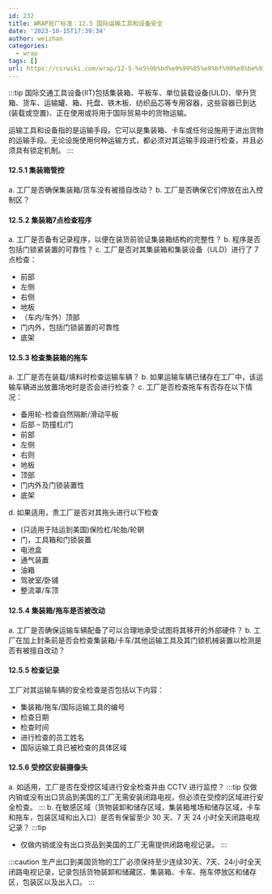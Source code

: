 ```yaml
---
id: 232
title: WRAP验厂标准：12.5 国际运输工具和设备安全
date: '2023-10-15T17:39:34'
author: weizhan
categories:
  - wrap
tags: []
url: https://csrwiki.com/wrap/12-5-%e5%9b%bd%e9%99%85%e8%bf%90%e8%be%93%e5%b7%a5%e5%85%b7%e5%92%8c%e8%ae%be%e5%a4%87%e5%ae%89%e5%85%a8-232
---
```


:::tip 国际交通工具设备(IIT)包括集装箱、平板车、单位装载设备(ULD)、举升货箱、货车、运输罐、箱、托盘、铁木板、纺织品芯等专用容器，这些容器已到达(装载或空置)、正在使用或将用于国际贸易中的货物运输。

运输工具和设备指的是运输手段。它可以是集装箱、卡车或任何设施用于进出货物的运输手段。无论设施使用何种运输方式，都必须对其运输手段进行检查，并且必须具有锁定机制。 :::

#### 12.5.1 集装箱管控

a. 工厂是否确保集装箱/货车没有被擅自改动？ b. 工厂是否确保它们停放在出入控制区？

#### 12.5.2 集装箱7点检查程序

a. 工厂是否备有记录程序，以便在装货前验证集装箱结构的完整性？ b. 程序是否包括门锁紧装置的可靠性？ c. 工厂是否对其集装箱和集装设备（ULD）进行了 7 点检查：

- 前部
- 左侧
- 右侧
- 地板
- （车内/车外）顶部
- 门内外，包括门锁装置的可靠性
- 底架

#### 12.5.3 检查集装箱的拖车

a. 工厂是否在装载/填料时检查运输车辆？ b. 如果运输车辆已储存在工厂中，该运输车辆进出放置场地时是否会进行检查？ c. 工厂是否检查拖车有否存在以下情况：

- 备用轮-检查自然隔断/滑动平板
- 后部 – 防撞杠/门
- 前部
- 左侧
- 右则
- 地板
- 顶部
- 门内外及门锁装置性
- 底架

d. 如果适用，贵工厂是否对其拖头进行以下检查

- (只适用于陆运到美国)保险杠/轮胎/轮辋
- 门，工具箱和门锁装置
- 电池盒
- 通气装置
- 油箱
- 驾驶室/卧铺
- 整流罩/车顶

#### 12.5.4 集装箱/拖车是否被改动

a. 工厂是否确保运输车辆配备了可以合理地承受试图将其移开的外部硬件？ b. 工厂在加上封条前是否会检查集装箱/卡车/其他运输工具及其门锁机械装置以检测是否有被擅自改动？

#### 12.5.5 检查记录

工厂对其运输车辆的安全检查是否包括以下内容：

- 集装箱/拖车/国际运输工具的编号
- 检查日期
- 检查时间
- 进行检查的员工姓名
- 国际运输工具已被检查的具体区域

#### 12.5.6 受控区安装摄像头

a. 如适用，工厂是否在受控区域进行安全检查并由 CCTV 进行监控？ :::tip 仅做内销或没有出口货品到美国的工厂无需安装闭路电视，但必须在受控的区域进行安全检查。 ::: b. 在敏感区域（货物装卸和储存区域，集装箱堆场和储存区域，卡车和拖车，包装区域和出入口）是否有保留至少 30 天、7 天 24 小时全天闭路电视记录？ :::tip

- 仅做内销或没有出口货品到美国的工厂无需提供闭路电视记录。 :::

:::caution 生产出口到美国货物的工厂必须保持至少连续30天、7天、24小时全天闭路电视记录，记录包括货物装卸和储藏区、集装箱、卡车、拖车停放区和储存区，包装区以及出入口。 :::

